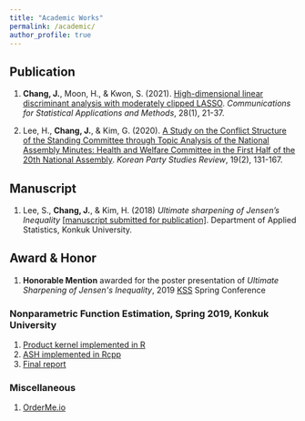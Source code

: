 ```yaml
---
title: "Academic Works"
permalink: /academic/
author_profile: true
---
```


## Publication

1. **Chang, J.**, Moon, H., & Kwon, S. (2021). <a href="https://doi.org/10.29220/CSAM.2021.28.1.021" target="_blank">High-dimensional linear discriminant analysis with moderately clipped LASSO</a>. _Communications for Statistical Applications and Methods_, 28(1), 21-37.

1. Lee, H., **Chang, J.**, & Kim, G. (2020). <a href="https://www.dbpia.co.kr/journal/articleDetail?nodeId=NODE09360747&language=EN" target="_blank">A Study on the Conflict Structure of the Standing Committee through Topic Analysis of the National Assembly Minutes: Health and Welfare Committee in the First Half of the 20th National Assembly</a>. _Korean Party Studies Review_, 19(2), 131-167.

## Manuscript

1. Lee, S., **Chang, J.**, & Kim, H. (2018) _Ultimate sharpening of Jensen’s Inequality_ <a href="https://mc.manuscriptcentral.com/gsta" target="_blank">[manuscript submitted for publication]</a>. Department of Applied Statistics, Konkuk University.

## Award & Honor

1. **Honorable Mention** awarded for the poster presentation of _Ultimate Sharpening of Jensen's Inequality_, 2019 <a href="http://www.kss.or.kr/eng/en_about_kss.html" target="_blank">KSS</a> Spring Conference

### Nonparametric Function Estimation, Spring 2019, Konkuk University
1. <a href='https://cjhsfl.shinyapps.io/ProductKernel' target='_blank'>Product kernel implemented in R</a>
2. <a href='ash'>ASH implemented in Rcpp</a>
3. <a href='nfe-final-report' target='_blank'>Final report</a>

### Miscellaneous

1. <a href="https://cjhsfl.shinyapps.io/OrderMe" target='_blank'>OrderMe.io</a>